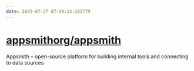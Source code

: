 ```yaml
---
date: 2025-07-27 07:49:13.103779
---
```


# [appsmithorg/appsmith](https://github.com/appsmithorg/appsmith)

Appsmith – open-source platform for building internal tools and connecting to data sources